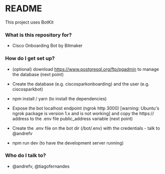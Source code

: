 # README #

This project uses BotKit


### What is this repository for? ###

* Cisco Onboarding Bot by Bitmaker


### How do I get set up? ###

* (optional) download https://www.postgresql.org/ftp/pgadmin to manage the database (next point)
* Create the database (e.g. ciscosparkonboarding) and the user (e.g. ciscosparkbot)

* npm install / yarn (to install the dependencies)
* Expose the bot localhost endpoint (ngrok http 3000) [warning: Ubuntu's ngrok package is version 1.x and is not working] and copy the https:// address to the .env file public_address variable (next point)
* Create the .env file on the bot dir (/bot/.env) with the credentials - talk to @andrefv
* npm run dev (to have the development server running)


### Who do I talk to? ###

* @andrefv, @tiagofernandes